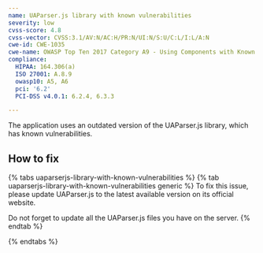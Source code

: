 ```yaml
---
name: UAParser.js library with known vulnerabilities
severity: low
cvss-score: 4.8
cvss-vector: CVSS:3.1/AV:N/AC:H/PR:N/UI:N/S:U/C:L/I:L/A:N
cwe-id: CWE-1035
cwe-name: OWASP Top Ten 2017 Category A9 - Using Components with Known Vulnerabilities
compliance:
  HIPAA: 164.306(a)
  ISO 27001: A.8.9
  owasp10: A5, A6
  pci: '6.2'
  PCI-DSS v4.0.1: 6.2.4, 6.3.3

---            
```


The application uses an outdated version of the UAParser.js library, which has known vulnerabilities.

## How to fix

{% tabs uaparserjs-library-with-known-vulnerabilities %}
{% tab uaparserjs-library-with-known-vulnerabilities generic %}
To fix this issue, please update UAParser.js to the latest available version on its official website.

Do not forget to update all the UAParser.js files you have on the server.
{% endtab %}

{% endtabs %}
